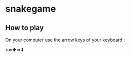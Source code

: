# snakegame
<h2>How to play</h2>

<p>On your computer use the arrow keys of your keyboard : </p>
<p>>⬅⬆➡⬇</p>
